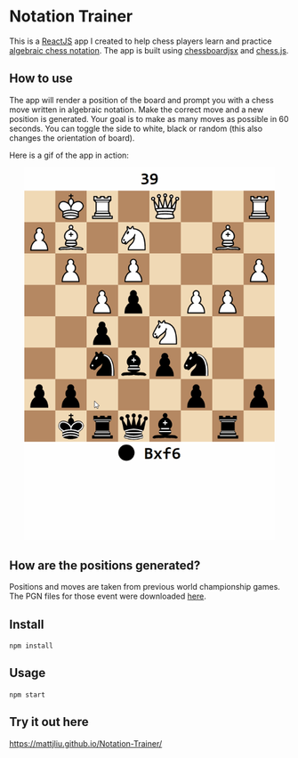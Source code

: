 # Notation Trainer

This is a [ReactJS](https://reactjs.org/) app I created to help chess players learn and practice [algebraic chess notation](https://en.wikipedia.org/wiki/Algebraic_notation_(chess)). The app is built using [chessboardjsx](https://github.com/willb335/chessboardjsx) and [chess.js](https://github.com/jhlywa/chess.js). 

## How to use

The app will render a position of the board and prompt you with a chess move written in algebraic notation. Make the correct move and a new position is generated. Your goal is to make as many moves as possible in 60 seconds. You can toggle the side to white, black or random (this also changes the orientation of board). 

Here is a gif of the app in action:

<p align="center">
 <img src="/demo.gif" width="450"/>
</p>

## How are the positions generated?

Positions and moves are taken from previous world championship games. The PGN files for those event were downloaded [here](https://www.pgnmentor.com/files.html#world).

## Install
```
npm install
```

## Usage
```
npm start
```

## Try it out here
https://mattjliu.github.io/Notation-Trainer/
